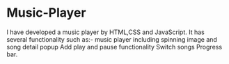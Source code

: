 # Music-Player
I have developed a music player by HTML,CSS and JavaScript.
It has several functionality such as:-
music player including spinning image and song detail popup
Add play and pause functionality
Switch songs
Progress bar.
